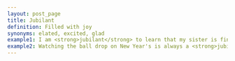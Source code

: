```yaml
---
layout: post_page
title: Jubilant
definition: Filled with joy
synonyms: elated, excited, glad
example1: I am <strong>jubilant</strong> to learn that my sister is finally having a baby.
example2: Watching the ball drop on New Year's is always a <strong>jubilant</strong> moment.
---
```

